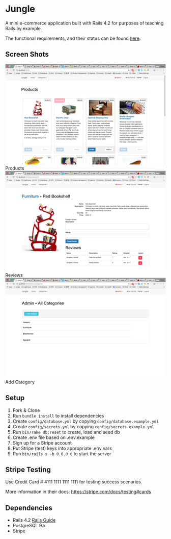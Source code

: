 # Jungle

A mini e-commerce application built with Rails 4.2 for purposes of teaching Rails by example.

The functional requirements, and their status can be found [here](https://github.com/shawnkgriffin/jungle-rails/blob/master/docs/Feature%20Requirements.md). 


## Screen Shots
![Products](https://github.com/shawnkgriffin/jungle-rails/blob/master/docs/Screenshot_products.png) Products
![Reviews](https://github.com/shawnkgriffin/jungle-rails/blob/master/docs/Screenshot_product_reviews.png) Reviews
![Add category](https://github.com/shawnkgriffin/jungle-rails/blob/master/docs/Screenshot_Categories.png) Add Category



## Setup

1. Fork & Clone
2. Run `bundle install` to install dependencies
3. Create `config/database.yml` by copying `config/database.example.yml`
4. Create `config/secrets.yml` by copying `config/secrets.example.yml`
5. Run `bin/rake db:reset` to create, load and seed db
6. Create .env file based on .env.example
7. Sign up for a Stripe account
8. Put Stripe (test) keys into appropriate .env vars
9. Run `bin/rails s -b 0.0.0.0` to start the server

## Stripe Testing

Use Credit Card # 4111 1111 1111 1111 for testing success scenarios.

More information in their docs: <https://stripe.com/docs/testing#cards>

## Dependencies

* Rails 4.2 [Rails Guide](http://guides.rubyonrails.org/v4.2/)
* PostgreSQL 9.x
* Stripe
